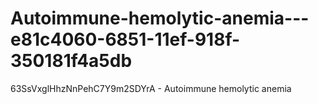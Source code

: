 # Autoimmune-hemolytic-anemia---e81c4060-6851-11ef-918f-350181f4a5db
63SsVxglHhzNnPehC7Y9m2SDYrA - Autoimmune hemolytic anemia
